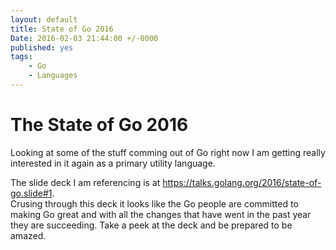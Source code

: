 ```yaml
---
layout: default
title: State of Go 2016
Date: 2016-02-03 21:44:00 +/-0000
published: yes
tags: 
    - Go
    - Languages
---
```


# The State of Go 2016

Looking at some of the stuff comming out of Go right now I am getting really 
interested in it again as a primary utility language.

<!-- more -->

The slide deck I am referencing is at <https://talks.golang.org/2016/state-of-go.slide#1>.  
Crusing through this deck it looks like the Go people are committed to making Go great and with 
all the changes that have went in the past year they are succeeding. Take a peek at the deck and be prepared 
to be amazed.

